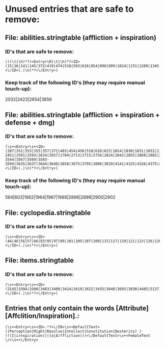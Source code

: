 # Unused entries that are safe to remove:


##  File: abilities.stringtable (affliction + inspiration)
### ID's that are safe to remove:

```
(((\t|\h)*?)<Entry>\R(\t|\h)*?<ID>(15|16|141|145|372|419|474|510|593|616|854|898|899|1014|1151|1209|1345|1824|1825|1826|1845|1847|1855|1856|1857|1858|1859|1861|1862|1863|1864|1865|1974|1975|1984|1985|2025|2030|2031|2043|2078|2081|2147|2154|2202|2203|2204|2205|2206|2207|2208|2209|2210|2211|2212|2213|2214|2215|2216|2217|2218|2219|2221|2222|2381|2422|2624|2657|2715|2820|2824|2976|3194|3195|3216|3253|3359|3389|3524|3562|3583|3584|3585|3586|3587|3588|3589|3590|3591|3592|3593|3594|3658|3675|3795|3862|3869|3877|3879|3881|3883|3885|3889|3901|3903|3905|3907|3909|3915|3919|3923|3927|3929|3933|3935|3937|3967|4136|4141|4168|4170|4172|4311|4327|4386|4392|4394|4396|4398|4407|4409|4437|4474|4496|4577|4594|4595|4596|4604|4605|4635|4671|4683|4768|4769)<\/ID>(.|\n)*?<\/Entry>)
```
### Keep track of the following ID's (they may require manual touch-up):

2032|2423|2654|3856


## File: abilities.stringtable (affliction + inspiration + defense + dmg)
### ID's that are safe to remove:

```
(\s+<Entry>\s+<ID>(287|351|353|355|357|372|403|454|456|510|616|623|1014|1030|1031|1032|1151|1209|1258|1463|1493|1625|1636|1714|1789|1824|1825|1826|1845|1847|1855|1856|1857|1858|1859|1861|1862|1863|1864|1865|1961|1963|1965|1966|1974|1975|1984|1985|2025|2030|2031|2043|2052|2053|2064|2065|2078|2081|2085|2147|2171|2173|2202|2203|2204|2205|2206|2207|2208|2209|2210|2211|2212|2213|2214|2215|2216|2217|2218|2219|2221|2222|2346|2381|2422|2424|2425|2426|2427|2428-2451|2591|2593|2624|2657|2704|2713|2715|2756|2824|2842|2855|2868|2882|2895|2897|2899|2901|2976|3009|3097|3216|3249|3253|3270|3271|3373|3410|3422|3500|3504|3524|3541-3544|3567|3569|3583-3594|3635|3637|3644|3648|3658|3675|3795|3808|3819|4141|4325|4326|4375|4437|4474|4671|4801)<\/ID>(.|\n)*?<\/Entry>)
```

### Keep track of the following ID's (they may require manual touch-up):

564|603|1962|1964|1967|1968|2896|2898|2900|2902


##  File: cyclopedia.stringtable
### ID's that are safe to remove:
```
(\s+<Entry>\s+<ID>(44|46|56|57|66|93|95|97|99|101|105|107|109|115|117|119|121|123|126|128|132|138|240|259|283|292|329|365|372|398|400|401|402|403|413|414|417|424|436|437|534|548|549|578|622|631|654|678|680|682|686|690|691|692|693|694|700|702|704|706|708|710|712|714|716|718|720|722|724|726|728|730|732|734|736|738|740|742|744|746|757|758|759|760|764|773|789|797|801|811|841|842|844|845|846|847|849|850|858|911|912|914|937|972|990|991|996|1003|1004|1018|344|452)<\/ID>(.|\n)*?<\/Entry>)
```


##  File: items.stringtable
### ID's that are safe to remove:
```
(\s+<Entry>\s+<ID>(3145|3394|3398|3403|3409|3414|3419|3422|3435|3648|3693|3830|4485|5137)<\/ID>(.|\n)*?<\/Entry>)
```


## Entries that only contain the words <DefaultText>[Attribute] [Affclition/Inspiration].</DefaultText>:
```
(\s+<Entry>\s+<ID>.*?<\/ID>\s+<DefaultText>((Perception|Might|Resolve|Intellect|Constitution|Dexterity) )(((I|i)nspiration)|((a|A)ffliction)))<\/DefaultText>\s+<FemaleText \/>\s+<\/Entry>
```
